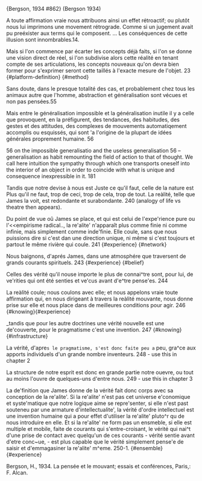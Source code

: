 ﻿{Bergson, 1934 #862}
(Bergson 1934)

A toute affirmation vraie nous attribuons ainsi un effet rétroactif; ou plutôt nous lui imprimons une movement rétrograde. Comme si un jugement avait pu preéxister aux terms qui le composent. ... Les conséquences de cette illusion sont innombrables.14.

Mais si l'on commence par écarter les concepts déjà  faits, si l'on se donne une vision direct de réel, si l'on subdivise alors cette réalité en tenant compte de ses articulations, les concepts nouveaux qu'on devra bien former pour s'exprimer seront cette taillés à l'exacte mesure de l'objet. 23 {#platform-definition} {#method}

Sans doute, dans le presque totalité des cas, et probablement chez tous les animaux autre que l'homme, abstraction et généralisation sont vécues et non pas pensées.55

Mais entre le  généralisation impossible et la  généralisation inutile il y a celle que provoquent, en la préfigurent, des tendances, des habitudes, des gestes et des attitudes, des complexes de mouvements automatiqement accomplis ou esquissés, qui sont 'a l'origine de la plupart de idées générales proprement humaine. 56

56 on the impossible generalisatio and the useless generalisation 
56 – generalisation as habit remounting the field of action to that of thought.
We call here intuition the sympathy through which one transports oneself into the interior of an object in order to coincide with what is unique and consequence inexpressible in it. 181

Tandis que notre devise à nous est Juste ce qu'il faut, celle de la nature est Plus qu'il ne faut, trop de ceci, trop de cela, trop de tout. La reàlité, telle que James la voit, est redondante et surabondante. 240 (analogy of life vs theatre then appears).

Du point de vue oû James se place, et qui  est celui de l'expe'rience pure ou l'<<empirisme radical.., la re'alite' n'apparaît plus comme finie ni comme infinie, mais simplement comme inde'finie. Elle coule, sans que nous puissions dire si c'est dan une direction unique, ni même si c'est toujours et partout le même rivière qui coule. 241 {#experience} {#network}

Nous baignons, d'aprés James, dans une atmosphére que traversent de grands courants spirituels. 243 {#experience} {#belief}

Celles des vérité qu'il nouse importe le plus de connai^tre sont, pour lui, de ve'rities qui ont été senties et ve'cus avant d'e^tre pense'es. 244


La reàlité coule; nous coulons avec elle; et nous appelons vraie toute affirmation qui, en nous dirigeant à travers la reàlité mouvante, nous donne prise sur elle et nous place dans de meilleures conditions pour agir. 246 {#knowing}{#experience}

_tandis que pour les autre doctrines une vérité nouvelle est une de'couverte, pour le pragmatisme c'est une invention. 247 {#knowing} {#infrastructure}

La vérité, d'apre`s le pragmatisme, s'est donc faite peu a` peu, gra^ce aux apports individuels d'un grande nombre inventeurs. 248 - use this in chapter 2

La structure de notre esprit est donc en grande partie notre ouevre, ou tout au moins l'ouvre de quelques-uns d'entre nous. 249 - use this in chapter 3

La de'finition que James donne de la vérité fait donc corps avec sa conception de la re'alite'. Si la re'alite' n'est pas cet universe e'conomique et syste'matique que notre logique aime se repre'senter, si elle n'est past souteneu par une armature d'intellectualite', la vérité d'ordre intellectuel est une invention humaine qui a pour effet d'utiliser la re'alite' pluto^r qu de nous introduire en elle. Et si la re'alite' ne form pas un ensmeble, si elle est multiple et mobile, faite de courants qui s'entre-croisant, le vérité qui nai^t d'une prise de contact avec quelqu'un de ces courants - vérité sentie avant d'etre conc~ue, - est plus capable que le vérité simplement pense'e de saisir et d'emmagasiner la re'alite' m^eme. 250-1. {#ensemble} {#experience}

Bergson, H., 1934. La pensée et le mouvant; essais et conférences, Paris,: F. Alcan.


